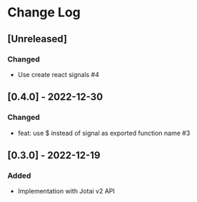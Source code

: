 # Change Log

## [Unreleased]
### Changed
- Use create react signals #4

## [0.4.0] - 2022-12-30
### Changed
- feat: use $ instead of signal as exported function name #3

## [0.3.0] - 2022-12-19
### Added
- Implementation with Jotai v2 API
